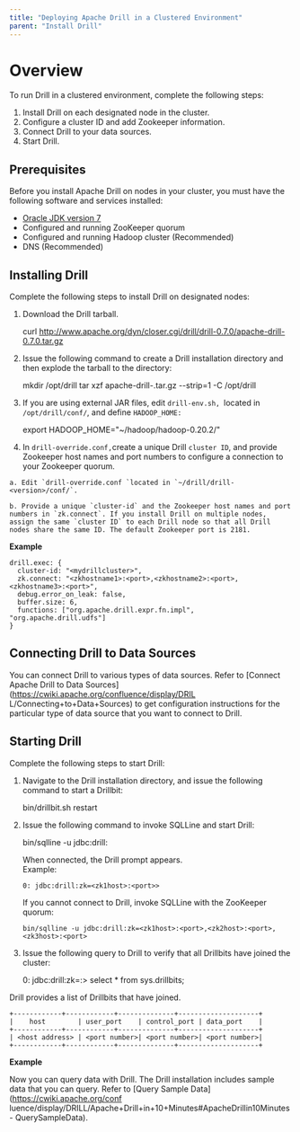 ```yaml
---
title: "Deploying Apache Drill in a Clustered Environment"
parent: "Install Drill"
---
```

# Overview

To run Drill in a clustered environment, complete the following steps:

  1. Install Drill on each designated node in the cluster.
  2. Configure a cluster ID and add Zookeeper information.
  3. Connect Drill to your data sources. 
  4. Start Drill.

## Prerequisites

Before you install Apache Drill on nodes in your cluster, you must have the
following software and services installed:

  * [Oracle JDK version 7](http://www.oracle.com/technetwork/java/javase/downloads/jdk7-downloads-1880260.html)
  * Configured and running ZooKeeper quorum
  * Configured and running Hadoop cluster (Recommended)
  * DNS (Recommended)

## Installing Drill

Complete the following steps to install Drill on designated nodes:

  1. Download the Drill tarball.
  
        curl http://www.apache.org/dyn/closer.cgi/drill/drill-0.7.0/apache-drill-0.7.0.tar.gz

  2. Issue the following command to create a Drill installation directory and then explode the tarball to the directory:
  
        mkdir /opt/drill
        tar xzf apache-drill-<version>.tar.gz --strip=1 -C /opt/drill

  3. If you are using external JAR files, edit `drill-env.sh, `located in `/opt/drill/conf/`, and define `HADOOP_HOME:`
  
        export HADOOP_HOME="~/hadoop/hadoop-0.20.2/"

  4. In `drill-override.conf,`create a unique Drill `cluster ID`, and provide Zookeeper host names and port numbers to configure a connection to your Zookeeper quorum.

    a. Edit `drill-override.conf `located in `~/drill/drill-<version>/conf/`.

    b. Provide a unique `cluster-id` and the Zookeeper host names and port numbers in `zk.connect`. If you install Drill on multiple nodes, assign the same `cluster ID` to each Drill node so that all Drill nodes share the same ID. The default Zookeeper port is 2181.

**Example**

    drill.exec: {
      cluster-id: "<mydrillcluster>",
      zk.connect: "<zkhostname1>:<port>,<zkhostname2>:<port>,<zkhostname3>:<port>",
      debug.error_on_leak: false,
      buffer.size: 6,
      functions: ["org.apache.drill.expr.fn.impl", "org.apache.drill.udfs"]
    }

## Connecting Drill to Data Sources

You can connect Drill to various types of data sources. Refer to [Connect
Apache Drill to Data Sources](https://cwiki.apache.org/confluence/display/DRIL
L/Connecting+to+Data+Sources) to get configuration instructions for the
particular type of data source that you want to connect to Drill.

## Starting Drill

Complete the following steps to start Drill:

  1. Navigate to the Drill installation directory, and issue the following command to start a Drillbit:
  
        bin/drillbit.sh restart

  2. Issue the following command to invoke SQLLine and start Drill:
  
        bin/sqlline -u jdbc:drill:

     When connected, the Drill prompt appears.  
     Example:
     
      `0: jdbc:drill:zk=<zk1host>:<port>>`

     If you cannot connect to Drill, invoke SQLLine with the ZooKeeper quorum:

         bin/sqlline -u jdbc:drill:zk=<zk1host>:<port>,<zk2host>:<port>,<zk3host>:<port> 

  3. Issue the following query to Drill to verify that all Drillbits have joined the cluster:
  
        0: jdbc:drill:zk=<zk1host>:<port>> select * from sys.drillbits;

Drill provides a list of Drillbits that have joined.

    +------------+------------+--------------+--------------------+
    |    host        | user_port    | control_port | data_port    |
    +------------+------------+--------------+--------------------+
    | <host address> | <port number>| <port number>| <port number>|
    +------------+------------+--------------+--------------------+

**Example**

Now you can query data with Drill. The Drill installation includes sample data
that you can query. Refer to [Query Sample Data](https://cwiki.apache.org/conf
luence/display/DRILL/Apache+Drill+in+10+Minutes#ApacheDrillin10Minutes-
QuerySampleData).